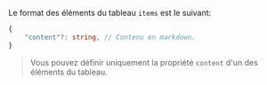 Le format des éléments du tableau `items` est le suivant:

```typescript
{
    "content"?: string, // Contenu en markdown.
}
```

> Vous pouvez définir uniquement la propriété `content` d'un des éléments du tableau.